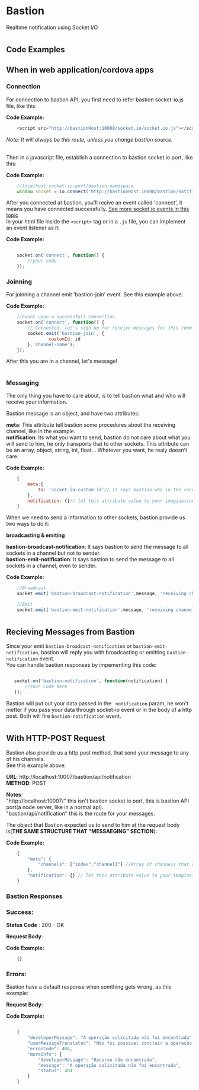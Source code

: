 # Bastion
Realtime notification using Socket I/O
#
## Code Examples

## When in web application/cordova apps
### Connection
For connection to bastion API, you first need to refer bastion socket-io.js file, like this:

 **Code Example:**
``` javascript
    <script src="http://bastionHost:10008/socket.io/socket.io.js"></script>
```
*Note: It will always be this route, unless you change bastion source.*
<br/><br/>

Then in a javascript file, establish a connection to bastion socket.io port, like this:

 **Code Example:**
``` javascript
    //localhost:socket-io-port/bastion-namespace
    window.socket = io.connect('http://bastionHost:10008/bastion/notification');
```

After you connected at bastion, you'll recive an event called 'connect', it means you have connected successfully. [See more socket io events in this topic](http://stackoverflow.com/questions/24224287/list-of-socket-io-events) <br />
In your html file inside the `<script>` tag or in a `.js` file, you can implement an event listener as it:

 **Code Example:**
``` javascript

    socket.on('connect', function() {
        //your code
    });

```

### Joinning

For joinning a channel emit 'bastion-join' event. See this example above:

 **Code Example:**
``` javascript
    //Event upon a successfull Connection
    socket.on('connect', function() {
        // Connected, let's sign-up for receive messages for this room
        socket.emit('bastion-join', {
                customId: id
        },'channel-name');
    });
```

After this you are in a channel, let's message!

#
### Messaging

The only thing you have to care about, is to tell bastion what and who will receive your information. <br />

Bastion message is an object, and have two attributes:<br/>

**meta**: This attribute tell bastion some procedures about the receiving channel, like in the example.<br/>
**notification**: Its what you want to send, bastion do not care about what you will send to him, he only transports that to other sockets.
This attribute can be an array, object, string, int, float... Whatever you want, he realy doesn't care.

 **Code Example:**
``` javascript
    {
        meta:{
            to: 'socket-io-custom-id'// it says bastion who in the receiving channel will receive the notification attribute value
        },
        notification: {}// let this attribute value to your imagination
    }
```

When we need to send a information to other sockets, bastion provide us two ways to do it: <br />

**broadcasting & emiting**<br/>

**bastion-broadcast-notification**: It says bastion to send the message to all sockets in a channel but not to sender. <br/>
**bastion-emit-notification**: It says bastion to send the message to all sockets in a channel, even to sender.

 **Code Example:**
``` javascript
    //Broadcast
    socket.emit('bastion-broadcast-notification',message, 'receiving channel');

    //Emit
    socket.emit('bastion-emit-notification',message, 'receiving channel');

```
#
## Recieving Messages from Bastion
Since your emit ``` bastion-broadcast-notification ``` or ``` bastion-emit-notification ```, bastion will reply you with broadcasting or emitting ``` bastion-notification ``` event. <br/>
You can handle bastion responses by impementing this code:
 ``` javascript

    socket.on('bastion-notification', function(notification) {
        //Your Code here
    });

 ```
 Bastion will put out your data passed in the ``` notification``` param, he won't metter if you pass your data through socket-io event or in the body of a http post.
 Both will fire ``` bastion-notification ``` event.
#
## With HTTP-POST Request
Bastion also provide us a http post method, that send your message to any of his channels.<br/>
See this example above:<br/>

**URL**: http://localhost:10007/bastion/api/notification<br/>
**METHOD**: POST<br/>

**Notes**: <br/>
"http://localhost:10007/" this isn't bastion socket io port, this is bastion API port(a node server, like in a normal api). <br/>
"bastion/api/notification" this is the route for your messages. <br/>


The object that Bastion expected us to send to him at the request body is(**THE SAME STRUCTURE THAT "MESSAEGING" SECTION**):

 **Code Example:**
``` javascript
    {
        "meta": {
            "channels": ["index","channel1"] //Array of channels that will receive your message.
        },
        "notification": {} // let this attribute value to your imagination too.
    }
```

### Bastion Responses

### Success: <br/>
**Status Code** : 200 - OK

**Request Body**:

**Code Example:**
``` javascript
    {}
```

### Errors:
Bastion have a default response when somthing gets wrong, as this example:

**Request Body**:

 **Code Example:**
``` javascript

    {
        "developerMessage": "A operação solicitada não foi encontrada",
        "userMessageTranslated": "Não foi possivel concluir a operação solicitada",
        "errorCode": 404,
        "moreInfo": {
            "developerMessage": "Recurso não encontrado",
            "message": "A operação solicitada não foi encontrada",
            "status": 404
        }
    }
```
#